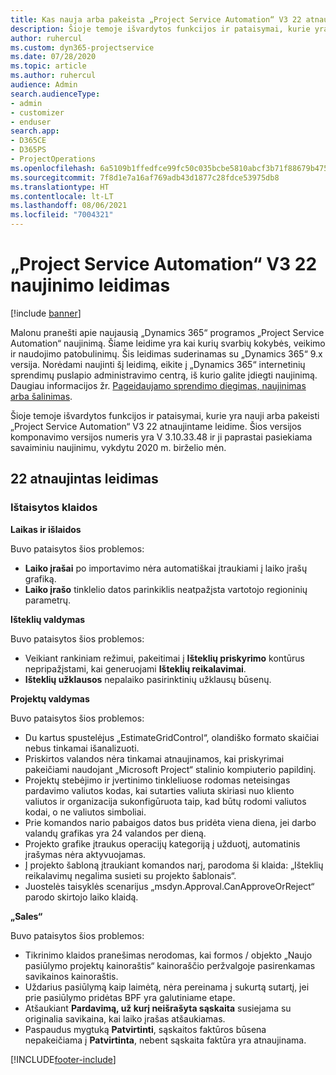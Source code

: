 ```yaml
---
title: Kas nauja arba pakeista „Project Service Automation“ V3 22 atnaujintame leidime
description: Šioje temoje išvardytos funkcijos ir pataisymai, kurie yra pasiekiami „Project Service Automation“ V3 22 atnaujintame leidime.
author: ruhercul
ms.custom: dyn365-projectservice
ms.date: 07/28/2020
ms.topic: article
ms.author: ruhercul
audience: Admin
search.audienceType:
- admin
- customizer
- enduser
search.app:
- D365CE
- D365PS
- ProjectOperations
ms.openlocfilehash: 6a5109b1ffedfce99fc50c035bcbe5810abcf3b71f88679b47561d69daa9f3ab
ms.sourcegitcommit: 7f8d1e7a16af769adb43d1877c28fdce53975db8
ms.translationtype: HT
ms.contentlocale: lt-LT
ms.lasthandoff: 08/06/2021
ms.locfileid: "7004321"
---
```

# <a name="project-service-automation-update-release-22-v3"></a>„Project Service Automation“ V3 22 naujinimo leidimas

[!include [banner](../includes/psa-now-project-operations.md)]

Malonu pranešti apie naujausią „Dynamics 365“ programos „Project Service Automation“ naujinimą. Šiame leidime yra kai kurių svarbių kokybės, veikimo ir naudojimo patobulinimų. Šis leidimas suderinamas su „Dynamics 365“ 9.x versija. Norėdami naujinti šį leidimą, eikite į „Dynamics 365“ internetinių sprendimų puslapio administravimo centrą, iš kurio galite įdiegti naujinimą. Daugiau informacijos žr. [Pageidaujamo sprendimo diegimas, naujinimas arba šalinimas](/power-platform/admin/install-remove-preferred-solution).

Šioje temoje išvardytos funkcijos ir pataisymai, kurie yra nauji arba pakeisti „Project Service Automation“ V3 22 atnaujintame leidime. Šios versijos komponavimo versijos numeris yra V 3.10.33.48 ir ji paprastai pasiekiama savaiminiu naujinimu, vykdytu 2020 m. birželio mėn.

## <a name="update-release-22"></a>22 atnaujintas leidimas

### <a name="bug-fixes"></a>Ištaisytos klaidos



**Laikas ir išlaidos**

Buvo pataisytos šios problemos:

- **Laiko įrašai** po importavimo nėra automatiškai įtraukiami į laiko įrašų grafiką.
- **Laiko įrašo** tinklelio datos parinkiklis neatpažįsta vartotojo regioninių parametrų.

**Išteklių valdymas**

Buvo pataisytos šios problemos:

- Veikiant rankiniam režimui, pakeitimai į **Išteklių priskyrimo** kontūrus nepripažįstami, kai generuojami **Išteklių reikalavimai**.
- **Išteklių užklausos** nepalaiko pasirinktinių užklausų būsenų.

**Projektų valdymas**

Buvo pataisytos šios problemos:

- Du kartus spustelėjus „EstimateGridControl“, olandiško formato skaičiai nebus tinkamai išanalizuoti.
- Priskirtos valandos nėra tinkamai atnaujinamos, kai priskyrimai pakeičiami naudojant „Microsoft Project“ stalinio kompiuterio papildinį.
- Projektų stebėjimo ir įvertinimo tinkleliuose rodomas neteisingas pardavimo valiutos kodas, kai sutarties valiuta skiriasi nuo kliento valiutos ir organizacija sukonfigūruota taip, kad būtų rodomi valiutos kodai, o ne valiutos simboliai.
- Prie komandos nario pabaigos datos bus pridėta viena diena, jei darbo valandų grafikas yra 24 valandos per dieną.
- Projekto grafike įtraukus operacijų kategoriją į užduotį, automatinis įrašymas nėra aktyvuojamas.
- Į projekto šabloną įtraukiant komandos narį, parodoma ši klaida: „Išteklių reikalavimų negalima susieti su projekto šablonais“. 
- Juostelės taisyklės scenarijus „msdyn.Approval.CanApproveOrReject“ parodo skirtojo laiko klaidą.

**„Sales“**

Buvo pataisytos šios problemos:

- Tikrinimo klaidos pranešimas nerodomas, kai formos / objekto „Naujo pasiūlymo projektų kainoraštis“ kainoraščio peržvalgoje pasirenkamas savikainos kainoraštis.
- Uždarius pasiūlymą kaip laimėtą, nėra pereinama į sukurtą sutartį, jei prie pasiūlymo pridėtas BPF yra galutiniame etape.
- Atšaukiant **Pardavimą, už kurį neišrašyta sąskaita** susiejama su originalia savikaina, kai laiko įrašas atšaukiamas.
- Paspaudus mygtuką **Patvirtinti**, sąskaitos faktūros būsena nepakeičiama į **Patvirtinta**, nebent sąskaita faktūra yra atnaujinama.


[!INCLUDE[footer-include](../includes/footer-banner.md)]
